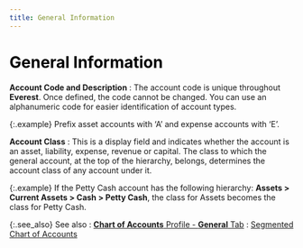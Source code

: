 ```yaml
---
title: General Information
---
```


# <font style="color: #000000;" color="#000000">General Information</font>


**Account Code and Description**
: The account code is unique throughout **Everest**.  Once defined, the code cannot be changed. You can use an alphanumeric  code for easier identification of account types.


{:.example}
Prefix asset accounts with ‘A’ and expense accounts with ‘E’.


**Account Class**
: This is a display field and indicates whether the  account is an asset, liability, expense, revenue or capital. The class  to which the general account, at the top of the hierarchy, belongs, determines  the account class of any account under it.


{:.example}
If the Petty Cash account has the following  hierarchy: **Assets &gt; Current Assets 
 &gt; Cash &gt; Petty Cash**, the class for Assets becomes the class  for Petty Cash.


{:.see_also}
See also
: [**Chart of Accounts** Profile - **General**  Tab]({{site.sc_baseurl}}/options/acc-info/coa/setup-coa/chart_of_accounts_profile_general_tab.html)
: [Segmented  Chart of Accounts]({{site.sc_baseurl}}/options/acc-info/coa/chart-of-accounts-details/segmented_chart_of_accounts.html)
